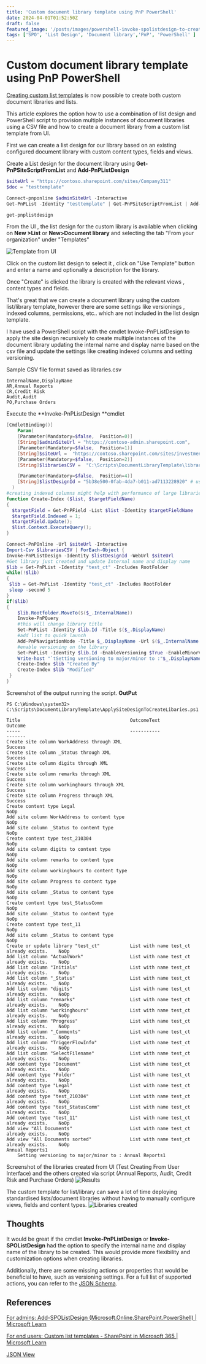 ```yaml
---
title: 'Custom document library template using PnP PowerShell'
date: 2024-04-01T01:52:50Z
draft: false
featured_image: '/posts/images/powershell-invoke-spolistdesign-to-create-instances-of-lists-libraires/samples.png'
tags: ['SPO', 'List Design', 'Document library','PnP', 'PowerShell' ]
---
```


# Custom document library template using PnP PowerShell
 
[Creating custom list templates](https://docs.microsoft.com/en-us/sharepoint/lists-custom-template?wt.mc_id=MVP_308367) is now possible to create both custom document libraries and lists.
    
This article explores the option how to use a combination of list design and PowerShell script to provision multiple instances of document libraries using a CSV file and how to create a document library from a custom list template from UI.

First we can create a list design for our library based on an existing configured document library with custom content types, fields and views.

Create a List design for the document library using **Get-PnPSiteScriptFromList** and **Add-PnPListDesign**

```PowerShell
$siteUrl = "https://contoso.sharepoint.com/sites/Company311"
$doc = "testtemplate"

Connect-pnponline $adminSiteUrl -Interactive
Get-PnPList -Identity "testtemplate" | Get-PnPSiteScriptFromList | Add-PnPSiteScript -Title "testtemplate doc lib" | Add-PnPListDesign -Title "testtemplate doc lib" -Description "Deploy testtemplate doc lib" -ListColor Pink -ListIcon BullseyeTarget

get-pnplistdesign
```

From the UI , the list design for the custom library is available when clicking on **New >List** or **New>Document library** and selecting the tab "From your organization" under "Templates"

![Template from UI](../images/powershell-invoke-spolistdesign-to-create-instances-of-lists-libraires/samples.png)

Click on the custom list design to select it , click on "Use Template" button and enter a name and optionally a description for the library. 

Once "Create" is clicked the library is created with the relevant views , content types and fields.

That's great that we can create a document library using the custom list/library template, however there are some settings like versionings , indexed columns, permissions, etc.. which are not included in the list design template. 

I have used a PowerShell script with the cmdlet Invoke-PnPListDesign to apply the site design recursively to create multiple instances of the document library updating the internal name and display name based on the csv file and update the settings like creating indexed columns and setting versioning.

Sample CSV file format saved as libraries.csv

```csv
InternalName,DisplayName
AR,Annual Reports
CR,Credit Risk
Audit,Audit
PO,Purchase Orders
```

Execute the **Invoke-PnPListDesign **cmdlet

```PowerShell
[CmdletBinding()] 
    Param(
    [Parameter(Mandatory=$false,  Position=0)]
    [String]$adminSiteUrl = "https://contoso-admin.sharepoint.com",
    [Parameter(Mandatory=$false,  Position=1)]
    [String]$siteUrl =  "https://contoso.sharepoint.com/sites/investment",
    [Parameter(Mandatory=$false,  Position=2)]
    [String]$librariesCSV =  "C:\Scripts\DocumentLibraryTemplate\libraries.csv",

    [Parameter(Mandatory=$false,  Position=4)]
    [String]$listDesignId = "5b38e500-0fab-4da7-b011-ad7113228920" # use Get-SPOListDesign to find the Id of the list design containing the document library template
  )
#creating indexed columns might help with performance of large libraries, i.e. >5000 files
function Create-Index ($list, $targetFieldName)
{
  $targetField = Get-PnPField -List $list -Identity $targetFieldName
  $targetField.Indexed = 1;
  $targetField.Update();
  $list.Context.ExecuteQuery();
}

Connect-PnPOnline -Url $siteUrl -Interactive
Import-Csv $librariesCSV | ForEach-Object {
Invoke-PnPListDesign -Identity $listDesignId -WebUrl $siteUrl
#Get library just created and update Internal name and display name
$lib = Get-PnPList -Identity "test_ct" -Includes RootFolder
while(!$lib)
{
 $lib = Get-PnPList -Identity "test_ct" -Includes RootFolder
 sleep -second 5
}
if($lib)
{
    $lib.Rootfolder.MoveTo($($_.InternalName))  
    Invoke-PnPQuery  
    #this will change library title  
    Set-PnPList -Identity $lib.Id -Title $($_.DisplayName)
    #add list to quick launch
    Add-PnPNavigationNode -Title $_.DisplayName -Url $($_.InternalName + "/") -Location "QuickLaunch"
    #enable versioning on the library
    Set-PnPList -Identity $lib.Id -EnableVersioning $True -EnableMinorVersions $True -MajorVersions 500 -MinorVersions 10
    Write-host "`tSetting versioning to major/minor to :"$_.DisplayName
    Create-Index $lib "Created By"
    Create-Index $lib "Modified"
 }
} 
```

Screenshot of the output running the script. **OutPut**

```
PS C:\Windows\system32> C:\Scripts\DocumentLibraryTemplate\ApplySiteDesignToCreateLibaries.ps1

Title                                        OutcomeText                            Outcome
-----                                        -----------                            -------
Create site column WorkAddress through XML                                          Success
Create site column _Status through XML                                              Success
Create site column digits through XML                                               Success
Create site column remarks through XML                                              Success
Create site column workinghours through XML                                         Success
Create site column Progress through XML                                             Success
Create content type Legal                                                              NoOp
Add site column WorkAddress to content type                                            NoOp
Add site column _Status to content type                                                NoOp
Create content type test_210304                                                        NoOp
Add site column digits to content type                                                 NoOp
Add site column remarks to content type                                                NoOp
Add site column workinghours to content type                                           NoOp
Add site column Progress to content type                                               NoOp
Add site column _Status to content type                                                NoOp
Create content type test_StatusComm                                                    NoOp
Add site column _Status to content type                                                NoOp
Create content type test_11                                                            NoOp
Add site column _Status to content type                                                NoOp
Create or update library "test_ct"           List with name test_ct already exists.    NoOp
Add list column "ActualWork"                 List with name test_ct already exists.    NoOp
Add list column "Initials"                   List with name test_ct already exists.    NoOp
Add list column "_Status"                    List with name test_ct already exists.    NoOp
Add list column "digits"                     List with name test_ct already exists.    NoOp
Add list column "remarks"                    List with name test_ct already exists.    NoOp
Add list column "workinghours"               List with name test_ct already exists.    NoOp
Add list column "Progress"                   List with name test_ct already exists.    NoOp
Add list column "_Comments"                  List with name test_ct already exists.    NoOp
Add list column "TriggerFlowInfo"            List with name test_ct already exists.    NoOp
Add list column "SelectFilename"             List with name test_ct already exists.    NoOp
Add content type "Document"                  List with name test_ct already exists.    NoOp
Add content type "Folder"                    List with name test_ct already exists.    NoOp
Add content type "Legal"                     List with name test_ct already exists.    NoOp
Add content type "test_210304"               List with name test_ct already exists.    NoOp
Add content type "test_StatusComm"           List with name test_ct already exists.    NoOp
Add content type "test_11"                   List with name test_ct already exists.    NoOp
Add view "All Documents"                     List with name test_ct already exists.    NoOp
Add view "All Documents sorted"              List with name test_ct already exists.    NoOp
Annual Reports1                                                                            
	Setting versioning to major/minor to : Annual Reports1 
```

Screenshot of the libraries created from UI (Test Creating From User Interface) and the others created via script (Annual Reports, Audit, Credit Risk and Purchase Orders)
![Results](../images/powershell-invoke-spolistdesign-to-create-instances-of-lists-libraires/runscript_results.png)

The custom template for list/library can save a lot of time deploying standardised lists/document libraries without having to manually configure views, fields and content types.
![Libraries created](../images/powershell-invoke-spolistdesign-to-create-instances-of-lists-libraires/libraries_created.png)

## Thoughts

It would be great if the cmdlet **Invoke-PnPListDesign** or **Invoke-SPOListDesign** had the option to specify the internal name and display name of the library to be created. This would provide more flexibility and customization options when creating libraries.

Additionally, there are some missing actions or properties that would be beneficial to have, such as versioning settings. For a full list of supported actions, you can refer to the [JSON Schema](https://learn.microsoft.com/en-us/sharepoint/dev/declarative-customization/site-design-json-schema).


## References

[For admins: Add-SPOListDesign (Microsoft.Online.SharePoint.PowerShell) | Microsoft Learn](https://learn.microsoft.com/powershell/module/sharepoint-online/add-spolistdesign?view=sharepoint-ps?wt.mc_id=MVP_308367)

[For end users: Custom list templates - SharePoint in Microsoft 365 | Microsoft Learn](https://learn.microsoft.com/sharepoint/lists-custom-template?wt.mc_id=MVP_308367)

[JSON View](https://learn.microsoft.com/en-us/sharepoint/dev/declarative-customization/site-design-json-schema?wt.mc_id=MVP_308367)